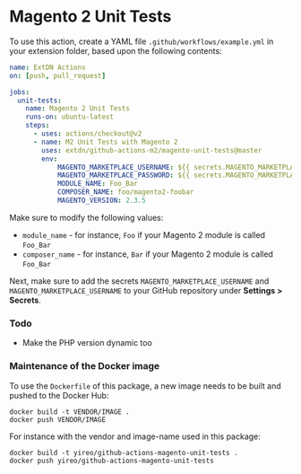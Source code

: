 # Magento 2 Unit Tests
To use this action, create a YAML file `.github/workflows/example.yml` in your extension folder, based upon the following contents:
```yaml
name: ExtDN Actions
on: [push, pull_request]

jobs:
  unit-tests:
    name: Magento 2 Unit Tests
    runs-on: ubuntu-latest
    steps:
      - uses: actions/checkout@v2
      - name: M2 Unit Tests with Magento 2
        uses: extdn/github-actions-m2/magento-unit-tests@master
        env:
            MAGENTO_MARKETPLACE_USERNAME: ${{ secrets.MAGENTO_MARKETPLACE_USERNAME }}
            MAGENTO_MARKETPLACE_PASSWORD: ${{ secrets.MAGENTO_MARKETPLACE_PASSWORD }}
            MODULE_NAME: Foo_Bar
            COMPOSER_NAME: foo/magento2-foobar
            MAGENTO_VERSION: 2.3.5
```

Make sure to modify the following values:
- `module_name` - for instance, `Foo` if your Magento 2 module is called `Foo_Bar`
- `composer_name` - for instance, `Bar` if your Magento 2 module is called `Foo_Bar`

Next, make sure to add the secrets `MAGENTO_MARKETPLACE_USERNAME` and `MAGENTO_MARKETPLACE_USERNAME` to your GitHub repository under **Settings > Secrets**.

### Todo
- Make the PHP version dynamic too

### Maintenance of the Docker image
To use the `Dockerfile` of this package, a new image needs to be built and pushed to the Docker Hub:

    docker build -t VENDOR/IMAGE .
    docker push VENDOR/IMAGE

For instance with the vendor and image-name used in this package:

    docker build -t yireo/github-actions-magento-unit-tests .
    docker push yireo/github-actions-magento-unit-tests
